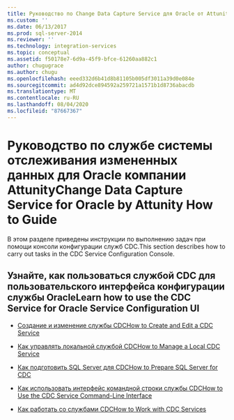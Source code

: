 ```yaml
---
title: Руководство по Change Data Capture Service для Oracle от Attunity | Документы Майкрософт
ms.custom: ''
ms.date: 06/13/2017
ms.prod: sql-server-2014
ms.reviewer: ''
ms.technology: integration-services
ms.topic: conceptual
ms.assetid: f50178e7-6d9a-45f9-bfce-61260aa882c1
author: chugugrace
ms.author: chugu
ms.openlocfilehash: eeed332d6b41d8b81105b005df3011a39d0e084e
ms.sourcegitcommit: ad4d92dce894592a259721a1571b1d8736abacdb
ms.translationtype: MT
ms.contentlocale: ru-RU
ms.lasthandoff: 08/04/2020
ms.locfileid: "87667367"
---
```

# <a name="change-data-capture-service-for-oracle-by-attunity-how-to-guide"></a><span data-ttu-id="81bf6-102">Руководство по службе системы отслеживания измененных данных для Oracle компании Attunity</span><span class="sxs-lookup"><span data-stu-id="81bf6-102">Change Data Capture Service for Oracle by Attunity How to Guide</span></span>
  <span data-ttu-id="81bf6-103">В этом разделе приведены инструкции по выполнению задач при помощи консоли конфигурации служб CDC.</span><span class="sxs-lookup"><span data-stu-id="81bf6-103">This section describes how to carry out tasks in the CDC Service Configuration Console.</span></span>  
  
## <a name="learn-how-to-use-the-cdc-service-for-oracle-service-configuration-ui"></a><span data-ttu-id="81bf6-104">Узнайте, как пользоваться службой CDC для пользовательского интерфейса конфигурации службы Oracle</span><span class="sxs-lookup"><span data-stu-id="81bf6-104">Learn how to use the CDC Service for Oracle Service Configuration UI</span></span>  
  
-   [<span data-ttu-id="81bf6-105">Создание и изменение службы CDC</span><span class="sxs-lookup"><span data-stu-id="81bf6-105">How to Create and Edit a CDC Service</span></span>](how-to-create-and-edit-a-cdc-service.md)  
  
-   [<span data-ttu-id="81bf6-106">Как управлять локальной службой CDC</span><span class="sxs-lookup"><span data-stu-id="81bf6-106">How to Manage a Local CDC Service</span></span>](how-to-manage-a-local-cdc-service.md)  
  
-   [<span data-ttu-id="81bf6-107">Как подготовить SQL Server для CDC</span><span class="sxs-lookup"><span data-stu-id="81bf6-107">How to Prepare SQL Server for CDC</span></span>](prepare-sql-server-for-cdc.md)  
  
-   [<span data-ttu-id="81bf6-108">Как использовать интерфейс командной строки службы CDC</span><span class="sxs-lookup"><span data-stu-id="81bf6-108">How to Use the CDC Service Command-Line Interface</span></span>](how-to-use-the-cdc-service-command-line-interface.md)  
  
-   [<span data-ttu-id="81bf6-109">Как работать со службами CDC</span><span class="sxs-lookup"><span data-stu-id="81bf6-109">How to Work with CDC Services</span></span>](work-with-cdc-services.md)  
  
  
